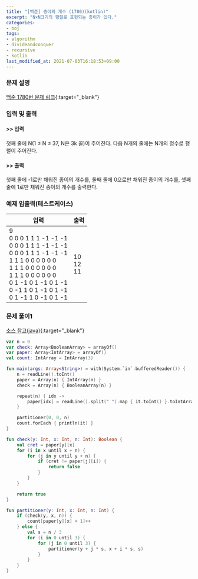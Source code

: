 ```yaml
---
title: "[백준] 종이의 개수 (1780)(kotlin)"
excerpt: "N×N크기의 행렬로 표현되는 종이가 있다."
categories:
- boj
tags:
- algorithm
- divideandconquer
- recursive
- kotlin
last_modified_at: 2021-07-03T16:18:53+09:00
---
```



### 문제 설명
[백준 1780번 문제 링크](https://www.acmicpc.net/problem/1780#description){:target="_blank"}




### 입력 및 출력
#### >> 입력
첫째 줄에 N(1 ≤ N ≤ 37, N은 3k 꼴)이 주어진다. 다음 N개의 줄에는 N개의 정수로 행렬이 주어진다.



#### >> 출력
첫째 줄에 \-1로만 채워진 종이의 개수를, 둘째 줄에 0으로만 채워진 종이의 개수를, 셋째 줄에 1로만 채워진 종이의 개수를 출력한다.





### 예제 입출력(테스트케이스)


|입력|출력|
|-----|------|
|9<br>0 0 0 1 1 1 \-1 \-1 \-1<br>0 0 0 1 1 1 \-1 \-1 \-1<br>0 0 0 1 1 1 \-1 \-1 \-1<br>1 1 1 0 0 0 0 0 0<br>1 1 1 0 0 0 0 0 0<br>1 1 1 0 0 0 0 0 0<br>0 1 \-1 0 1 \-1 0 1 \-1<br>0 \-1 1 0 1 \-1 0 1 \-1<br>0 1 \-1 1 0 \-1 0 1 \-1|10<br>12<br>11|




### 문제 풀이1
[소스 참고(java)](https://st-lab.tistory.com/235){:target="_blank"}
```kotlin
var n = 0
var check: Array<BooleanArray> = arrayOf()
var paper: Array<IntArray> = arrayOf()
val count: IntArray = IntArray(3)

fun main(args: Array<String>) = with(System.`in`.bufferedReader()) {
    n = readLine().toInt()
    paper = Array(n) { IntArray(n) }
    check = Array(n) { BooleanArray(n) }

    repeat(n) { idx ->
        paper[idx] = readLine().split(" ").map { it.toInt() }.toIntArray()
    }

    partitioner(0, 0, n)
    count.forEach { println(it) }
}

fun check(y: Int, x: Int, n: Int): Boolean {
    val cret = paper[y][x]
    for (i in x until x + n) {
        for (j in y until y + n) {
            if (cret != paper[j][i]) {
                return false
            }
        }
    }

    return true
}

fun partitioner(y: Int, x: Int, n: Int) {
    if (check(y, x, n)) {
        count[paper[y][x] + 1]++
    } else {
        val s = n / 3
        for (i in 0 until 3) {
            for (j in 0 until 3) {
                partitioner(y + j * s, x + i * s, s)
            }
        }
    }
}
```